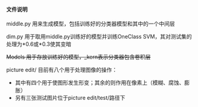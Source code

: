 #### 文件说明

middle.py 用来生成模型，包括训练好的分类器模型和其中的一个中间层

dim.py 用于取用middle.py训练好的模型并训练OneClass SVM，其对测试集的处理为\*0.6或\*0.3使其变暗

~~Models 用于存放训练好的模型，_kern表示分类器包含卷积层~~

picture edit/ 目前有八个用于处理图像的操作：

- 其中有四个用于使图形发生形变；其余的则作用在像素上（模糊、腐蚀、膨胀）
- 另有三张测试图片位于picture edit/test/路径下